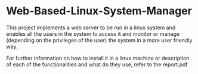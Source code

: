 ﻿# Web-Based-Linux-System-Manager

This project implements a web server to be run in a linux system and enables all the users in the system to access it and monitor or manage (depending on the privileges of the user) the system in a more user friendly way. 

For further information on how to install it in a linux machine or description of each of the functionalities and what do they use, refer to the report.pdf
